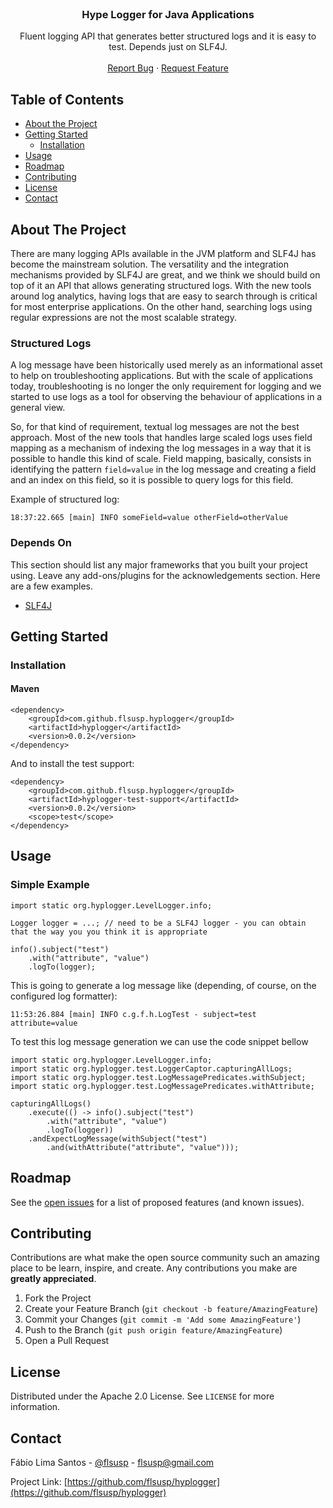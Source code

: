 <br />
<p align="center">
  <h3 align="center">Hype Logger for Java Applications</h3>

  <p align="center">
    Fluent logging API that generates better structured logs and it is easy to test. Depends just on SLF4J.
    <br />
    <br />
    <a href="https://github.com/flsusp/hyplogger/issues">Report Bug</a>
    ·
    <a href="https://github.com/flsusp/hyplogger/issues">Request Feature</a>
  </p>
</p>



## Table of Contents

* [About the Project](#about-the-project)
* [Getting Started](#getting-started)
  * [Installation](#installation)
* [Usage](#usage)
* [Roadmap](#roadmap)
* [Contributing](#contributing)
* [License](#license)
* [Contact](#contact)



## About The Project

There are many logging APIs available in the JVM platform and SLF4J has become the mainstream solution. The versatility 
and the integration mechanisms provided by SLF4J are great, and we think we should build on top of it an API that allows
generating structured logs. With the new tools around log analytics, having logs that are easy to search through is critical
for most enterprise applications. On the other hand, searching logs using regular expressions are not the most scalable strategy.

### Structured Logs

A log message have been historically used merely as an informational asset to help on troubleshooting applications. But with
the scale of applications today, troubleshooting is no longer the only requirement for logging and we started to use logs as
a tool for observing the behaviour of applications in a general view.

So, for that kind of requirement, textual log messages are not the best approach. Most of the new tools that handles large scaled
logs uses field mapping as a mechanism of indexing the log messages in a way that it is possible to handle this kind of scale.
Field mapping, basically, consists in identifying the pattern `field=value` in the log message and creating a field and an
index on this field, so it is possible to query logs for this field.

Example of structured log:

```
18:37:22.665 [main] INFO someField=value otherField=otherValue
```

### Depends On
This section should list any major frameworks that you built your project using. Leave any add-ons/plugins for the acknowledgements section. Here are a few examples.
* [SLF4J](http://www.slf4j.org/)



## Getting Started

### Installation

#### Maven

```
<dependency>
    <groupId>com.github.flsusp.hyplogger</groupId>
    <artifactId>hyplogger</artifactId>
    <version>0.0.2</version>
</dependency>
```

And to install the test support:

```
<dependency>
    <groupId>com.github.flsusp.hyplogger</groupId>
    <artifactId>hyplogger-test-support</artifactId>
    <version>0.0.2</version>
    <scope>test</scope>
</dependency>
```



## Usage

### Simple Example

```
import static org.hyplogger.LevelLogger.info;

Logger logger = ...; // need to be a SLF4J logger - you can obtain that the way you you think it is appropriate 

info().subject("test")
    .with("attribute", "value")
    .logTo(logger);
```

This is going to generate a log message like (depending, of course, on the configured log formatter):

```
11:53:26.884 [main] INFO c.g.f.h.LogTest - subject=test attribute=value
```

To test this log message generation we can use the code snippet bellow

```
import static org.hyplogger.LevelLogger.info;
import static org.hyplogger.test.LoggerCaptor.capturingAllLogs;
import static org.hyplogger.test.LogMessagePredicates.withSubject;
import static org.hyplogger.test.LogMessagePredicates.withAttribute;

capturingAllLogs()
    .execute(() -> info().subject("test")
        .with("attribute", "value")
        .logTo(logger))
    .andExpectLogMessage(withSubject("test")
        .and(withAttribute("attribute", "value")));
```

## Roadmap

See the [open issues](https://github.com/flsusp/hyplogger/issues) for a list of proposed features (and known issues).



## Contributing

Contributions are what make the open source community such an amazing place to be learn, inspire, and create. Any contributions you make are **greatly appreciated**.

1. Fork the Project
2. Create your Feature Branch (`git checkout -b feature/AmazingFeature`)
3. Commit your Changes (`git commit -m 'Add some AmazingFeature'`)
4. Push to the Branch (`git push origin feature/AmazingFeature`)
5. Open a Pull Request



## License

Distributed under the Apache 2.0 License. See `LICENSE` for more information.



## Contact

Fábio Lima Santos - [@flsusp](https://twitter.com/flsusp) - flsusp@gmail.com

Project Link: [https://github.com/flsusp/hyplogger](https://github.com/flsusp/hyplogger)
